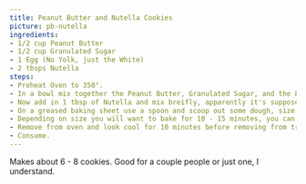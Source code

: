 ```yaml
---
title: Peanut Butter and Nutella Cookies
picture: pb-nutella
ingredients:
- 1/2 cup Peanut Butter
- 1/2 cup Granulated Sugar
- 1 Egg (No Yolk, just the White)
- 2 tbsps Nutella
steps:
- Preheat Oven to 350°.
- In a bowl mix together the Peanut Butter, Granulated Sugar, and the Egg White. Mix well, until everything is nice and combined, smooth as you can get it champ.
- Now add in 1 tbsp of Nutella and mix breifly, apparently it's suppose to look like the Nutella is like a ripple in the dough or something. I assume it's for aesthetics because mine just kind of turned into a dark brown blob and tasted fine.
- On a greased baking sheet use a spoon and scoop out some dough, size is up to you just make sure you give the cookies space on the sheet.
- Depending on size you will want to bake for 10 - 15 minutes, you can tell by looking at the edges, you want a nice brown edge.
- Remove from oven and look cool for 10 minutes before removing from tray.
- Consume.
---
```


Makes about 6 - 8 cookies. Good for a couple people or just one, I understand.